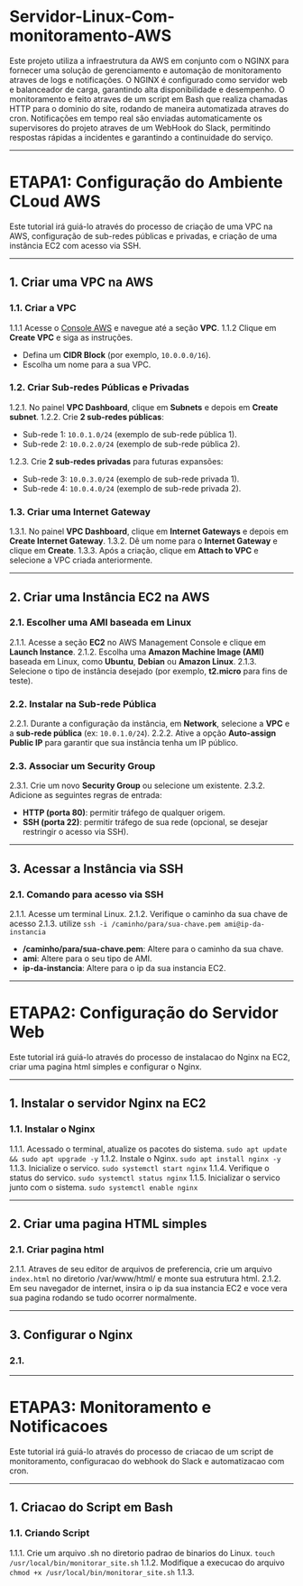# Servidor-Linux-Com-monitoramento-AWS

Este projeto utiliza a infraestrutura da AWS em conjunto com o NGINX para fornecer uma solução de gerenciamento e automação de monitoramento atraves de logs e notificações. O NGINX é configurado como servidor web e balanceador de carga, garantindo alta disponibilidade e desempenho. O monitoramento e feito atraves de um script em Bash que realiza chamadas HTTP para o dominio do site, rodando de maneira automatizada atraves do cron. Notificações em tempo real são enviadas automaticamente os supervisores do projeto atraves de um WebHook do Slack, permitindo respostas rápidas a incidentes e garantindo a continuidade do serviço.

---

# ETAPA1: Configuração do Ambiente CLoud AWS

Este tutorial irá guiá-lo através do processo de criação de uma VPC na AWS, configuração de sub-redes públicas e privadas, e criação de uma instância EC2 com acesso via SSH.

---

## 1. Criar uma VPC na AWS

### 1.1. Criar a VPC
1.1.1 Acesse o [Console AWS](https://aws.amazon.com/console/) e navegue até a seção **VPC**.
1.1.2 Clique em **Create VPC** e siga as instruções.
   - Defina um **CIDR Block** (por exemplo, `10.0.0.0/16`).
   - Escolha um nome para a sua VPC.

### 1.2. Criar Sub-redes Públicas e Privadas

1.2.1. No painel **VPC Dashboard**, clique em **Subnets** e depois em **Create subnet**.
1.2.2. Crie **2 sub-redes públicas**:
   - Sub-rede 1: `10.0.1.0/24` (exemplo de sub-rede pública 1).
   - Sub-rede 2: `10.0.2.0/24` (exemplo de sub-rede pública 2).
   
1.2.3. Crie **2 sub-redes privadas** para futuras expansões:
   - Sub-rede 3: `10.0.3.0/24` (exemplo de sub-rede privada 1).
   - Sub-rede 4: `10.0.4.0/24` (exemplo de sub-rede privada 2).

### 1.3. Criar uma Internet Gateway

1.3.1. No painel **VPC Dashboard**, clique em **Internet Gateways** e depois em **Create Internet Gateway**.
1.3.2. Dê um nome para o **Internet Gateway** e clique em **Create**.
1.3.3. Após a criação, clique em **Attach to VPC** e selecione a VPC criada anteriormente.

---

## 2. Criar uma Instância EC2 na AWS

### 2.1. Escolher uma AMI baseada em Linux

2.1.1. Acesse a seção **EC2** no AWS Management Console e clique em **Launch Instance**.
2.1.2. Escolha uma **Amazon Machine Image (AMI)** baseada em Linux, como **Ubuntu**, **Debian** ou **Amazon Linux**.
2.1.3. Selecione o tipo de instância desejado (por exemplo, **t2.micro** para fins de teste).

### 2.2. Instalar na Sub-rede Pública

2.2.1. Durante a configuração da instância, em **Network**, selecione a **VPC** e a **sub-rede pública** (ex: `10.0.1.0/24`).
2.2.2. Ative a opção **Auto-assign Public IP** para garantir que sua instância tenha um IP público.

### 2.3. Associar um Security Group

2.3.1. Crie um novo **Security Group** ou selecione um existente.
2.3.2. Adicione as seguintes regras de entrada:
   - **HTTP (porta 80)**: permitir tráfego de qualquer origem.
   - **SSH (porta 22)**: permitir tráfego de sua rede (opcional, se desejar restringir o acesso via SSH).

---

## 3. Acessar a Instância via SSH

### 2.1. Comando para acesso via SSH

2.1.1. Acesse um terminal Linux.
2.1.2. Verifique o caminho da sua chave de acesso
2.1.3. utilize `ssh -i /caminho/para/sua-chave.pem ami@ip-da-instancia`
   - **/caminho/para/sua-chave.pem**: Altere para o caminho da sua chave.
   -  **ami**: Altere para o seu tipo de AMI.
   - **ip-da-instancia**: Altere para o ip da sua instancia EC2.

---

# ETAPA2: Configuração do Servidor Web

Este tutorial irá guiá-lo através do processo de instalacao do Nginx na EC2, criar uma pagina html simples e configurar o Nginx.

---

## 1. Instalar o servidor Nginx na EC2

### 1.1. Instalar o Nginx

1.1.1. Acessado o terminal, atualize os pacotes do sistema.
`sudo apt update && sudo apt upgrade -y`
1.1.2. Instale o Nginx.
`sudo apt install nginx -y`
1.1.3. Inicialize o servico.
`sudo systemctl start nginx`
1.1.4. Verifique o status do servico.
`sudo systemctl status nginx`
1.1.5. Inicializar o servico junto com o sistema.
`sudo systemctl enable nginx`

---

## 2. Criar uma pagina HTML simples

### 2.1. Criar pagina html

2.1.1. Atraves de seu editor de arquivos de preferencia, crie um arquivo `index.html` no diretorio /var/www/html/ e monte sua estrutura html.
2.1.2. Em seu navegador de internet, insira o ip da sua instancia EC2 e voce vera sua pagina rodando se tudo ocorrer normalmente.

---

## 3. Configurar o Nginx

### 2.1. 

---

# ETAPA3: Monitoramento e Notificacoes

Este tutorial irá guiá-lo através do processo de criacao de um script de monitoramento, configuracao do webhook do Slack e automatizacao com cron.

---

## 1. Criacao do Script em Bash

### 1.1. Criando Script

1.1.1. Crie um arquivo .sh no diretorio padrao de binarios do Linux.
`touch /usr/local/bin/monitorar_site.sh`
1.1.2. Modifique a execucao do arquivo
`chmod +x /usr/local/bin/monitorar_site.sh`
1.1.3. 
